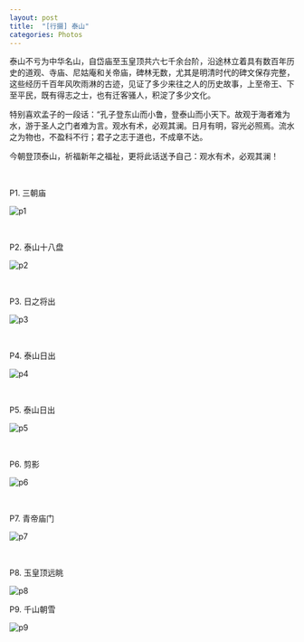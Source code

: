 ```yaml
---
layout: post
title:  "[行摄] 泰山"
categories: Photos
---
```


泰山不亏为中华名山，自岱庙至玉皇顶共六七千余台阶，沿途林立着具有数百年历史的道观、寺庙、尼姑庵和关帝庙，碑林无数，尤其是明清时代的碑文保存完整，这些经历千百年风吹雨淋的古迹，见证了多少来往之人的历史故事，上至帝王、下至平民，既有得志之士，也有迁客骚人，积淀了多少文化。

特别喜欢孟子的一段话：“孔子登东山而小鲁，登泰山而小天下。故观于海者难为水，游于圣人之门者难为言。观水有术，必观其澜。日月有明，容光必照焉。流水之为物也，不盈科不行；君子之志于道也，不成章不达。

今朝登顶泰山，祈福新年之福祉，更将此话送予自己：观水有术，必观其澜！

&nbsp;
&nbsp;

P1. 三朝庙

![p1](http://wsfdl.oss-cn-qingdao.aliyuncs.com/WechatIMG11ts.jpeg?imageView2/1/w/800/h/800/q/100)

&nbsp;
&nbsp;

P2. 泰山十八盘

![p2](http://wsfdl.oss-cn-qingdao.aliyuncs.com/WechatIMG10ts.jpeg?imageView2/1/w/800/h/800/q/100)

&nbsp;
&nbsp;

P3. 日之将出

![p3](http://wsfdl.oss-cn-qingdao.aliyuncs.com/WechatIMG1ts.jpeg?imageView2/1/w/800/h/800/q/100)

&nbsp;
&nbsp;

P4. 泰山日出

![p4](http://wsfdl.oss-cn-qingdao.aliyuncs.com/WechatIMG2ts.jpeg?imageView2/1/w/800/h/800/q/100)

&nbsp;
&nbsp;

P5. 泰山日出

![p5](http://wsfdl.oss-cn-qingdao.aliyuncs.com/WechatIMG3ts.jpeg?imageView2/1/w/800/h/800/q/100)

&nbsp;
&nbsp;

P6. 剪影

![p6](http://wsfdl.oss-cn-qingdao.aliyuncs.com/WechatIMG5ts.jpeg?imageView2/1/w/800/h/800/q/100)


&nbsp;
&nbsp;

P7. 青帝庙门

![p7](http://wsfdl.oss-cn-qingdao.aliyuncs.com/WechatIMG7ts.jpeg?imageView2/1/w/800/h/800/q/100)

&nbsp;
&nbsp;

P8. 玉皇顶远眺

![p8](http://wsfdl.oss-cn-qingdao.aliyuncs.com/WechatIMG6ts.jpeg?imageView2/1/w/800/h/800/q/100)

P9. 千山朝雪

![p9](http://wsfdl.oss-cn-qingdao.aliyuncs.com/WechatIMG8ts.jpeg?imageView2/1/w/800/h/800/q/100)

